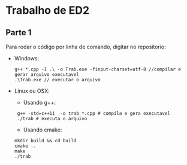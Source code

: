 # Trabalho de ED2
## Parte 1
Para rodar o código por linha de comando, digitar no repositorio:
* Windows:
    ```
    g++ *.cpp -I .\ -o Trab.exe -finput-charset=utf-8 //compilar e gerar arquivo executavel
   .\Trab.exe // executar o arquivo
   ```

* Linux ou OSX:
  * Usando g++:
  ```
   g++ -std=c++11  -o trab *.cpp # compila e gera executavel
   ./trab # executa o arquivo
  ```
  * Usando cmake:
  ```
  mkdir build && cd build
  cmake ..
  make
  ./trab
  ```
